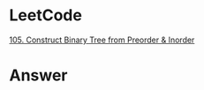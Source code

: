 # LeetCode
[105. Construct Binary Tree from Preorder & Inorder](https://leetcode.com/problems/construct-binary-tree-from-preorder-inorder/)

# Answer
```Cpp

``` 